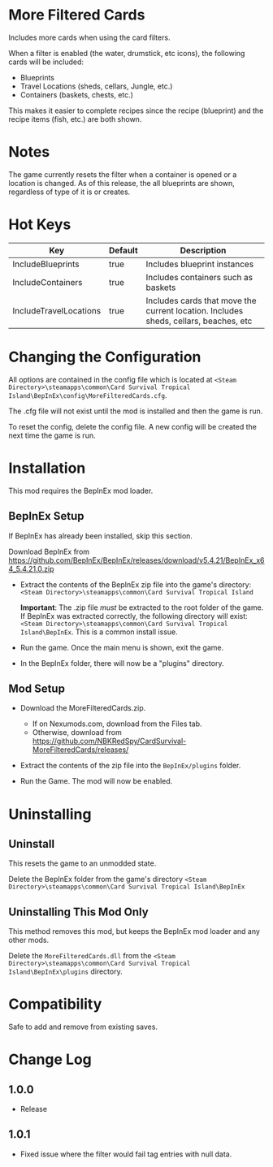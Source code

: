 # More Filtered Cards

Includes more cards when using the card filters.

When a filter is enabled (the water, drumstick, etc icons), the following cards will be included:

* Blueprints
* Travel Locations (sheds, cellars, Jungle, etc.)
* Containers (baskets, chests, etc.)

This makes it easier to complete recipes since the recipe (blueprint) and the recipe items (fish, etc.) are both shown.

# Notes

The game currently resets the filter when a container is opened or a location is changed.
As of this release, the all blueprints are shown, regardless of type of it is or creates.

# Hot Keys

|Key|Default|Description|
|--|--|--|
|IncludeBlueprints|true|Includes blueprint instances|
|IncludeContainers|true|Includes containers such as baskets|
|IncludeTravelLocations|true|Includes cards that move the current location.  Includes sheds, cellars, beaches, etc|

# Changing the Configuration
All options are contained in the config file which is located at ```<Steam Directory>\steamapps\common\Card Survival Tropical Island\BepInEx\config\MoreFilteredCards.cfg```.

The .cfg file will not exist until the mod is installed and then the game is run.

To reset the config, delete the config file.  A new config will be created the next time the game is run.

# Installation 
This mod requires the BepInEx mod loader.

## BepInEx Setup
If BepInEx has already been installed, skip this section.

Download BepInEx from https://github.com/BepInEx/BepInEx/releases/download/v5.4.21/BepInEx_x64_5.4.21.0.zip

* Extract the contents of the BepInEx zip file into the game's directory:
```<Steam Directory>\steamapps\common\Card Survival Tropical Island```

    __Important__:  The .zip file *must* be extracted to the root folder of the game.  If BepInEx was extracted correctly, the following directory will exist: ```<Steam Directory>\steamapps\common\Card Survival Tropical Island\BepInEx```.  This is a common install issue.

* Run the game.  Once the main menu is shown, exit the game.
    
* In the BepInEx folder, there will now be a "plugins" directory.

## Mod Setup
* Download the MoreFilteredCards.zip.  
    * If on Nexumods.com, download from the Files tab.
    * Otherwise, download from https://github.com/NBKRedSpy/CardSurvival-MoreFilteredCards/releases/

* Extract the contents of the zip file into the ```BepInEx/plugins``` folder.

* Run the Game.  The mod will now be enabled.

# Uninstalling

## Uninstall
This resets the game to an unmodded state.

Delete the BepInEx folder from the game's directory
```<Steam Directory>\steamapps\common\Card Survival Tropical Island\BepInEx```

## Uninstalling This Mod Only

This method removes this mod, but keeps the BepInEx mod loader and any other mods.

Delete the ```MoreFilteredCards.dll``` from the ```<Steam Directory>\steamapps\common\Card Survival Tropical Island\BepInEx\plugins``` directory.

# Compatibility
Safe to add and remove from existing saves.

# Change Log
## 1.0.0 
* Release

## 1.0.1 
* Fixed issue where the filter would fail tag entries with null data.

